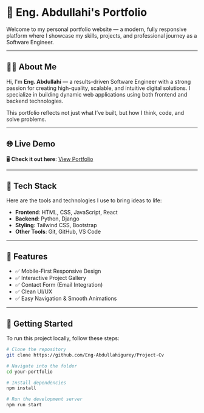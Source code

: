 # 🚀 Eng. Abdullahi's Portfolio

Welcome to my personal portfolio website — a modern, fully responsive platform where I showcase my skills, projects, and professional journey as a Software Engineer.

---

## 👨‍💻 About Me

Hi, I'm **Eng. Abdullahi** — a results-driven Software Engineer with a strong passion for creating high-quality, scalable, and intuitive digital solutions. I specialize in building dynamic web applications using both frontend and backend technologies.

This portfolio reflects not just what I’ve built, but how I think, code, and solve problems.

---

## 🌐 Live Demo

🖥️ **Check it out here**: [View Portfolio](https://github.com/Eng-Abdullahigurey/Project-Cv)

---

## 🔧 Tech Stack

Here are the tools and technologies I use to bring ideas to life:

- **Frontend**: HTML, CSS, JavaScript, React  
- **Backend**: Python, Django  
- **Styling**: Tailwind CSS, Bootstrap  
- **Other Tools**: Git, GitHub, VS Code 

---

## 📁 Features

- ✅ Mobile-First Responsive Design  
- ✅ Interactive Project Gallery  
- ✅ Contact Form (Email Integration)  
- ✅ Clean UI/UX  
- ✅ Easy Navigation & Smooth Animations

---

## 🚀 Getting Started

To run this project locally, follow these steps:

```bash
# Clone the repository
git clone https://github.com/Eng-Abdullahigurey/Project-Cv

# Navigate into the folder
cd your-portfolio

# Install dependencies
npm install

# Run the development server
npm run start
